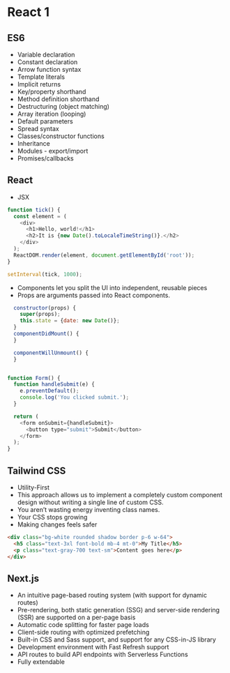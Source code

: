 # React 1
## ES6
- Variable declaration
- Constant declaration
- Arrow function syntax
- Template literals
- Implicit returns
- Key/property shorthand
- Method definition shorthand
- Destructuring (object matching)
- Array iteration (looping)
- Default parameters
- Spread syntax
- Classes/constructor functions
- Inheritance
- Modules - export/import
- Promises/callbacks

## React
- JSX 
```js
function tick() {
  const element = (
    <div>
      <h1>Hello, world!</h1>
      <h2>It is {new Date().toLocaleTimeString()}.</h2>
    </div>
  );
  ReactDOM.render(element, document.getElementById('root'));
}

setInterval(tick, 1000);
```
- Components let you split the UI into independent, reusable pieces
- Props are arguments passed into React components.
```js
  constructor(props) {
    super(props);
    this.state = {date: new Date()};
  }
  componentDidMount() {
  }

  componentWillUnmount() {
  }


function Form() {
  function handleSubmit(e) {
    e.preventDefault();
    console.log('You clicked submit.');
  }

  return (
    <form onSubmit={handleSubmit}>
      <button type="submit">Submit</button>
    </form>
  );
}
```

## Tailwind CSS
- Utility-First
- This approach allows us to implement a completely custom component design without writing a single line of custom CSS.
- You aren’t wasting energy inventing class names.
- Your CSS stops growing
- Making changes feels safer

```html
<div class="bg-white rounded shadow border p-6 w-64">
  <h5 class="text-3xl font-bold mb-4 mt-0">My Title</h5>
  <p class="text-gray-700 text-sm">Content goes here</p>
</div>
```

## Next.js
- An intuitive page-based routing system (with support for dynamic routes)
- Pre-rendering, both static generation (SSG) and server-side rendering (SSR) are supported on a per-page basis
- Automatic code splitting for faster page loads
- Client-side routing with optimized prefetching
- Built-in CSS and Sass support, and support for any CSS-in-JS library
- Development environment with Fast Refresh support
- API routes to build API endpoints with Serverless Functions
- Fully extendable